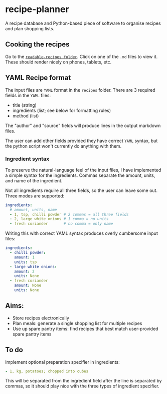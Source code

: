 # recipe-planner
A recipe database and Python-based piece of software to organise recipes and plan shopping lists. 

## Cooking the recipes
Go to the [`readable-recipes folder`](https://github.com/binnev/recipe-planner/tree/master/readable-recipes). Click on one of the `.md` files to view it. These should render nicely on phones, tablets, etc. 

## YAML Recipe format
The input files are `YAML` format in the `recipes` folder. There are 3 required fields in the `YAML` files: 
- title (string)
- ingredients (list; see below for formatting rules)
- method (list)

The "author" and "source" fields will produce lines in the output markdown files. 

The user can add other fields provided they have correct `YAML` syntax, but the python script won't currently do anything with them.

### Ingredient syntax
To preserve the natural-language feel of the input files, I have implemented a simple syntax for the ingredients. Commas separate the amount, units, and name of the ingredient. 

Not all ingredients require all three fields, so the user can leave some out. Three modes are supported:
```yaml
ingredients:
  # amount, units, name
  - 1, tsp, chilli powder # 2 commas = all three fields
  - 2, large white onions # 1 comma = no units
  - fresh coriander       # no comma = only name
```

Writing this with correct YAML syntax produces overly cumbersome input files: 
```yaml
ingredients:
  - chilli powder:
    amount: 1
    units: tsp
  - large white onions: 
    amount: 2
    units: None
  - fresh coriander
    amount: None
    units: None    
```

## Aims: 
- Store recipes electronically
- Plan meals: generate a single shopping list for multiple recipes
- Use up spare pantry items: find recipes that best match user-provided spare pantry items

## To do
Implement optional preparation specifier in ingredients: 
```yaml
- 1, kg, potatoes; chopped into cubes
```
This will be separated from the ingredient field after the line is separated by commas, so it should play nice with the three types of ingredient specifier.

<!--stackedit_data:
eyJoaXN0b3J5IjpbMzk2OTE4NDczLDE1OTcxNzcwMDcsLTcxMj
g0MDE3Nl19
-->